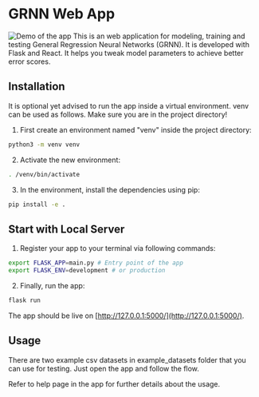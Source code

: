 # GRNN Web App
![Demo of the app](https://media.giphy.com/media/Uv9DKB6w7DlxAr0InR/giphy.gif)
This is an web application for modeling, training and testing General Regression Neural Networks (GRNN). It is developed with Flask and React. It helps you tweak model parameters to achieve better error scores.

## Installation
It is optional yet advised to run the app inside a virtual environment. venv can be used as follows. Make sure you are in the project directory!

1. First create an environment named "venv" inside the project directory:

```bash
python3 -m venv venv
```
2. Activate the new environment:
```bash
. /venv/bin/activate
```
3. In the environment, install the dependencies using pip:
```bash
pip install -e .
```

## Start with Local Server
1. Register your app to your terminal via following commands:

```bash
export FLASK_APP=main.py # Entry point of the app
export FLASK_ENV=development # or production
```
2. Finally, run the app:
```bash
flask run
```
The app should be live on [http://127.0.0.1:5000/](http://127.0.0.1:5000/).

## Usage
There are two example csv datasets in example_datasets folder that you can use for testing. Just open the app and follow the flow.

Refer to help page in the app for further details about the usage.